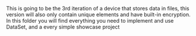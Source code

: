 This is going to be the 3rd iteration of a device that stores data in files, this version will also only contain unique elements and have built-in encryption.
In this folder you will find everything you need to implement and use DataSet, and a every simple showcase project
